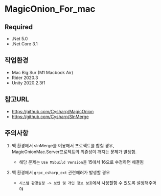 # MagicOnion_For_mac

## Required
- .Net 5.0
- .Net Core 3.1

## 작업환경
- Mac Big Sur (M1 Macbook Air)
- Rider 2020.3
- Unity 2020.2.3f1

## 참고URL
- https://github.com/Cysharp/MagicOnion
- https://github.com/Cysharp/SlnMerge

## 주의사항
1. 맥 환경에서 slnMerge를 이용해서 프로젝트를 합칠 경우, MagicOnionMac.Server프로젝트의 의존성이 깨지는 문제가 발생함.   
    - 해당 문제는 `Use MSbuild Version`을 15에서 16으로 수정하면 해결됨
  
2. 맥 환경에서 `grpc_csharp_ext` 관련에러가 발생할 경우
   - `시스템 환경설정 -> 보안 및 개인 정보 보호`에서 사용할함 수 있도록 설정해주어야 
